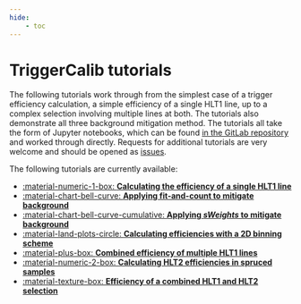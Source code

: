 ```yaml
---
hide:
    - toc
---
```


# TriggerCalib tutorials
The following tutorials work through from the simplest case of a trigger efficiency calculation, a simple efficiency of a single HLT1 line, up to a complex selection involving multiple lines at both.
The tutorials also demonstrate all three background mitigation method.
The tutorials all take the form of Jupyter notebooks, which can be found [in the GitLab repository](https://gitlab.cern.ch/lhcb-rta/triggercalib/-/tree/master/docs/guide/tutorials) and worked through directly.
Requests for additional tutorials are very welcome and should be opened as [issues](https://gitlab.cern.ch/lhcb-rta/triggercalib/-/issues).

The following tutorials are currently available:

<div class="grid cards" markdown>

- [:material-numeric-1-box: __Calculating the efficiency of a single HLT1 line__](hlt1.ipynb)
- [:material-chart-bell-curve: __Applying fit-and-count to mitigate background__](fit-and-count.ipynb)
- [:material-chart-bell-curve-cumulative: __Applying _sWeights_ to mitigate background__](sweights.ipynb)
- [:material-land-plots-circle: __Calculating efficiencies with a 2D binning scheme__](2d-binning.ipynb)
- [:material-plus-box: __Combined efficiency of multiple HLT1 lines__](combined.md)
- [:material-numeric-2-box: __Calculating HLT2 efficiencies in spruced samples__](hlt2.md)
- [:material-texture-box: __Efficiency of a combined HLT1 and HLT2 selection__](hlt1-and-hlt2.md)

</div>